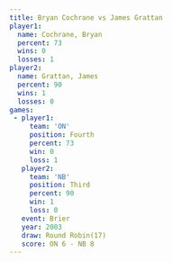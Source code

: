 ```yaml
---
title: Bryan Cochrane vs James Grattan
player1:               
  name: Cochrane, Bryan
  percent: 73          
  wins: 0              
  losses: 1            
player2:               
  name: Grattan, James 
  percent: 90          
  wins: 1              
  losses: 0            
games:
 - player1:          
     team: 'ON'      
     position: Fourth
     percent: 73     
     win: 0          
     loss: 1         
   player2:         
     team: 'NB'     
     position: Third
     percent: 90    
     win: 1         
     loss: 0        
   event: Brier         
   year: 2003           
   draw: Round Robin(17)
   score: ON 6 - NB 8   
---
```

